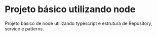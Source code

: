 # Projeto básico utilizando node
Projeto básico de node utilizando typescript e estrutura de Repository, service e patterns.
